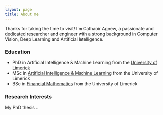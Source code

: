 ```yaml
---
layout: page
title: About me
---
```


Thanks for taking the time to visit! I'm Cathaoir Agnew, a passionate and dedicated researcher and engineer with a strong background in Computer Vision, Deep Learning and Artificial Intelligence. 

### Education
- PhD in Artificial Intelligence & Machine Learning from the [University of Limerick](https://www.ul.ie/)
- MSc in [Artificial Intelligence & Machine Learning](https://www.ul.ie/gps/artificial-intelligence-machine-learning-msc) from the University of Limerick
- BSc in [Financial Mathematics](https://www.ul.ie/courses/bachelor-science-financial-mathematics) from the University of Limerick

### Research Interests

My PhD thesis ..
